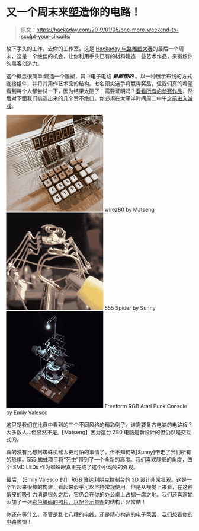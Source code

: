 # 又一个周末来塑造你的电路！

> 原文：<https://hackaday.com/2019/01/05/one-more-weekend-to-sculpt-your-circuits/>

放下手头的工作，去你的工作室。这是 [Hackaday 电路雕塑大赛](https://hackaday.io/contest/162559-circuit-sculpture-contest)的最后一个周末，这是一个绝佳的机会，让你利用手头已有的材料建造一些艺术作品，来锻炼你的黑客创造力。

这个概念很简单:建造一个雕塑，其中电子电路 ***是雕塑的*** 。以一种展示布线的方式连接组件，并将其用作艺术品的结构。七名顶尖选手将赢得奖品，但我们真的希望看到每个人都尝试一下，因为结果太酷了！需要证明吗？[看看所有的参赛作品](https://hackaday.io/submissions/circuit-sculpture-contest/list)，然后对下面我们挑选出来的几个赞不绝口。你必须在太平洋时间周二中午[之前进入游戏](https://hackaday.io/contest/162559-circuit-sculpture-contest)。

 [![wirez80 by Matseng](img/db2bda2e9f1f763e88f198a9a7776a57.png "interactive-circuit-sculpture")](https://hackaday.com/2019/01/05/one-more-weekend-to-sculpt-your-circuits/interactive-circuit-sculpture/) wirez80 by Matseng [![555 Spider by Sunny](img/5f6f0077759bd5bb4ff6395461eeee74.png "555-timer-spider")](https://hackaday.com/2019/01/05/one-more-weekend-to-sculpt-your-circuits/555-timer-spider/) 555 Spider by Sunny [![Freeform RGB Atari Punk Console by Emily Valesco](img/22c99de45bd078b21cad676f672bced1.png "freeforming-the-atari-punk-console-thumb")](https://hackaday.com/2018/12/29/freeforming-the-atari-punk-console/freeforming-the-atari-punk-console-thumb/) Freeform RGB Atari Punk Console by Emily Valesco

这只是我们在比赛中看到的三个不同风格的精彩例子。谁需要复古电脑的电路板？大多数人…但显然不是,【Matseng】因为这台 Z80 电脑是新设计的但仍然是交互式的。

真的没有比想到蜘蛛机器人更可怕的事情了，但不知何故[Sunny]带走了我们所有的恐惧。555 蜘蛛项目将“死虫”带到了一个全新的高度。我们喜欢腿部的角度，四个 SMD LEDs 作为蜘蛛眼真正完成了这个小动物的外观。

最后，【Emily Valesco 的】 [RGB 雅达利朋克控制台](https://hackaday.io/project/162958-freeform-rgb-atari-punk-console)的 3D 设计非常壮观。这是一个听起来很棒的构建，看起来似乎可以坚持常规使用。但是从视觉上来看，在这种俏皮的吸引力消退很久之后，它仍会在你的办公桌上占据一席之地。我们还喜欢她添加了一张[彩色编码的照片，以配合示意图](https://hackaday.io/project/162958/log/157827-color-key-for-reverse-engineers)的结构，非常酷！

你还在等什么，不管是乱七八糟的电线，还是精心构造的电子芭蕾，[我们想看你的电路雕塑](https://hackaday.io/contest/162559-circuit-sculpture-contest)！